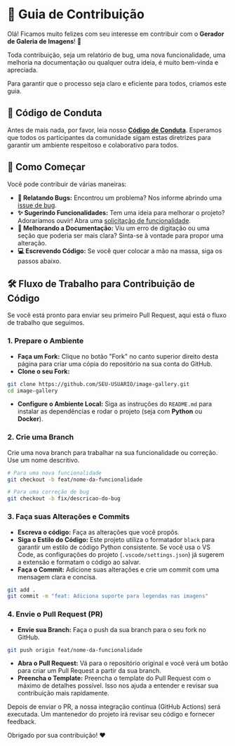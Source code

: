 # 🤝 Guia de Contribuição

Olá! Ficamos muito felizes com seu interesse em contribuir com o **Gerador de Galeria de Imagens**! 🎉

Toda contribuição, seja um relatório de bug, uma nova funcionalidade, uma melhoria na documentação ou qualquer outra ideia, é muito bem-vinda e apreciada.

Para garantir que o processo seja claro e eficiente para todos, criamos este guia.

## 📜 Código de Conduta

Antes de mais nada, por favor, leia nosso **[Código de Conduta](./CODE_OF_CONDUCT.md)**. Esperamos que todos os participantes da comunidade sigam estas diretrizes para garantir um ambiente respeitoso e colaborativo para todos.

## 🚀 Como Começar

Você pode contribuir de várias maneiras:

* **🐞 Relatando Bugs:** Encontrou um problema? Nos informe abrindo uma [issue de bug](https://github.com/heviane/image-gallery/issues/new?template=bug_report.md).
* **✨ Sugerindo Funcionalidades:** Tem uma ideia para melhorar o projeto? Adoraríamos ouvir! Abra uma [solicitação de funcionalidade](https://github.com/heviane/image-gallery/issues/new?template=feature_request.md).
* **📝 Melhorando a Documentação:** Viu um erro de digitação ou uma seção que poderia ser mais clara? Sinta-se à vontade para propor uma alteração.
* **💻 Escrevendo Código:** Se você quer colocar a mão na massa, siga os passos abaixo.

## 🛠️ Fluxo de Trabalho para Contribuição de Código

Se você está pronto para enviar seu primeiro Pull Request, aqui está o fluxo de trabalho que seguimos.

### 1. Prepare o Ambiente

* **Faça um Fork:** Clique no botão "Fork" no canto superior direito desta página para criar uma cópia do repositório na sua conta do GitHub.
* **Clone o seu Fork:**

```bash
git clone https://github.com/SEU-USUARIO/image-gallery.git
cd image-gallery
```

* **Configure o Ambiente Local:** Siga as instruções do `README.md` para instalar as dependências e rodar o projeto (seja com **Python** ou **Docker**).

### 2. Crie uma Branch

Crie uma nova branch para trabalhar na sua funcionalidade ou correção. Use um nome descritivo.

```bash
# Para uma nova funcionalidade
git checkout -b feat/nome-da-funcionalidade

# Para uma correção de bug
git checkout -b fix/descricao-do-bug
```

### 3. Faça suas Alterações e Commits

* **Escreva o código:** Faça as alterações que você propôs.
* **Siga o Estilo do Código:** Este projeto utiliza o formatador `black` para garantir um estilo de código Python consistente. Se você usa o VS Code, as configurações do projeto (`.vscode/settings.json`) já sugerem a extensão e formatam o código ao salvar.
* **Faça o Commit:** Adicione suas alterações e crie um commit com uma mensagem clara e concisa.

```bash
git add .
git commit -m "feat: Adiciona suporte para legendas nas imagens"
```

### 4. Envie o Pull Request (PR)

* **Envie sua Branch:** Faça o push da sua branch para o seu fork no GitHub.

```bash
git push origin feat/nome-da-funcionalidade
```

* **Abra o Pull Request:** Vá para o repositório original e você verá um botão para criar um Pull Request a partir da sua branch.
* **Preencha o Template:** Preencha o template do Pull Request com o máximo de detalhes possível. Isso nos ajuda a entender e revisar sua contribuição mais rapidamente.

Depois de enviar o PR, a nossa integração contínua (GitHub Actions) será executada. Um mantenedor do projeto irá revisar seu código e fornecer feedback.

Obrigado por sua contribuição! ❤️
